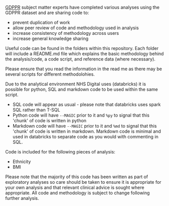 [GDPPR](https://digital.nhs.uk/coronavirus/gpes-data-for-pandemic-planning-and-research) subject matter experts have completed various analyses using the GDPPR dataset and are sharing code to:

* prevent duplication of work
* allow peer review of code and methodology used in analysis
* increase consistency of methodology across users
* increase general knowledge sharing

Useful code can be found in the folders within this repository. Each folder will include a README.md file which explains the basic methodology behind the analysis/code, a code script, and reference data (where necessary).

Please ensure that you read the information in the read me as there may be several scripts for different methodolohies. 

Due to the analytical environment NHS Digital uses (databricks) it is possible for python, SQL and markdown code to be used within the same script. 
- SQL code will appear as usual - please note that databricks uses spark SQL rather than T-SQL
- Python code will have ```--MAGIC``` prior to it and ```%py``` to signal that this 'chunk' of code is written in python
- Markdown code will have ```--MAGIC``` prior to it and ```%md``` to signal that this 'chunk' of code is written in markdown. Markdown code is minimal and used in databricks to separate code as you would with commenting in SQL.

Code is included for the following pieces of analysis:
* Ethnicity
* BMI

Please note that the majority of this code has been written as part of exploratory analyses so care should be taken to ensure it is appropriate for your own analysis and that relevant clinical advice is sought where appropriate. All code and methodology is subject to change following further analysis.  
